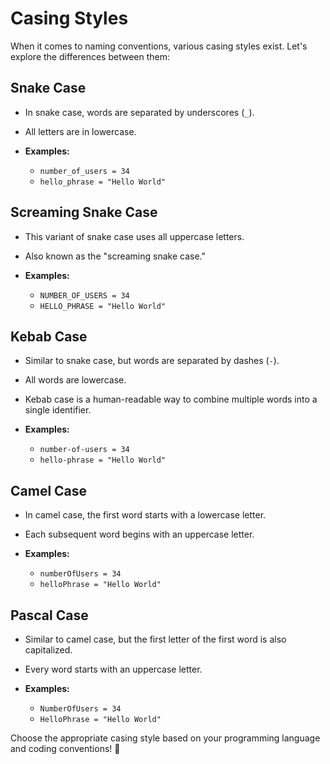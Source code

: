 # Casing Styles

When it comes to naming conventions, various casing styles exist. Let's explore the differences between them:

## Snake Case

- In snake case, words are separated by underscores (```_```).
- All letters are in lowercase.
- **Examples:**

    - `number_of_users = 34`
    - `hello_phrase = "Hello World"`

## Screaming Snake Case

- This variant of snake case uses all uppercase letters.
- Also known as the "screaming snake case."
- **Examples:**

    - `NUMBER_OF_USERS = 34`
    - `HELLO_PHRASE = "Hello World"`

## Kebab Case

- Similar to snake case, but words are separated by dashes (```-```).
- All words are lowercase.
- Kebab case is a human-readable way to combine multiple words into a single identifier.
- **Examples:**

    - `number-of-users = 34`
    - `hello-phrase = "Hello World"`

## Camel Case

- In camel case, the first word starts with a lowercase letter.
- Each subsequent word begins with an uppercase letter.
- **Examples:**

    - `numberOfUsers = 34`
    - `helloPhrase = "Hello World"`

## Pascal Case

- Similar to camel case, but the first letter of the first word is also capitalized.
- Every word starts with an uppercase letter.
- **Examples:**

    - `NumberOfUsers = 34`
    - `HelloPhrase = "Hello World"`

Choose the appropriate casing style based on your programming language and coding conventions! 🚀
